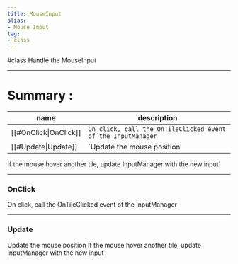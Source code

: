 ```yaml
---
title: MouseInput
alias: 
- Mouse Input
tag: 
- class
---
```

#class 
Handle the MouseInput

---
# Summary :
name|description
----|----
[[#OnClick\|OnClick]] | `On click, call the OnTileClicked event of the InputManager`
[[#Update\|Update]] | `Update the mouse position
If the mouse hover another tile, update InputManager with the new input`

---
### OnClick
On click, call the OnTileClicked event of the InputManager

---
### Update
Update the mouse position
If the mouse hover another tile, update InputManager with the new input
